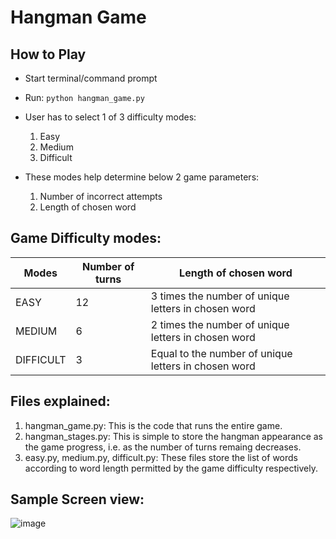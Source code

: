 # Hangman Game

## How to Play

- Start terminal/command prompt
- Run: ```python hangman_game.py```

- User has to select 1 of 3 difficulty modes:
    1. Easy
    2. Medium
    3. Difficult
    

- These modes help determine below 2 game parameters:
    1. Number of incorrect attempts
    2. Length of chosen word

## Game Difficulty modes:

| Modes     | Number of turns | Length of chosen word                                |
|-----------|-----------------|------------------------------------------------------|
| EASY      | 12              | 3 times the number of unique letters in chosen word  |
| MEDIUM    | 6               | 2 times the number of unique letters in chosen word  |
| DIFFICULT | 3               | Equal to the number of unique letters in chosen word |

## Files explained:

1. hangman_game.py: This is the code that runs the entire game.
2. hangman_stages.py: This is simple to store the hangman appearance as the game progress, i.e. as the number of turns remaing decreases.
3. easy.py, medium.py, difficult.py: These files store the list of words according to word length permitted by the game difficulty respectively.


## Sample Screen view:

![image](https://user-images.githubusercontent.com/32167236/124018373-663e9080-da05-11eb-9305-4f424fb4ffe5.png)

